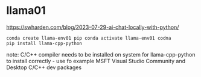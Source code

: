 # llama01

https://swharden.com/blog/2023-07-29-ai-chat-locally-with-python/

<code>conda create llama-env01 pip
conda activate llama-env01
codna pip install llama-cpp-python</code>

note: C/C++ compiler needs to be installed on system for llama-cpp-python to install correctly - use fo example MSFT
Visual Studio Community and Desktop C/C++ dev packages
